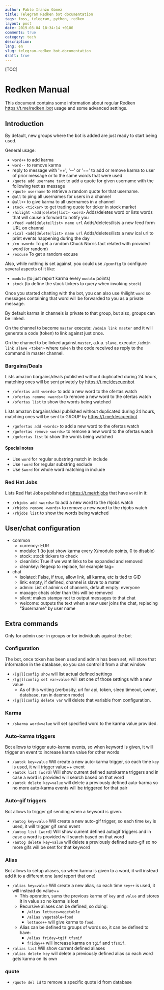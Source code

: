 ```yaml
---
author: Pablo Iranzo Gómez
title: Telegram Redken bot documentation
tags: foss, telegram, python, redken
layout: post
date: 2019-03-04 18:34:14 +0100
comments: true
category: tech
description:
lang: en
slug: telegram-redken_bot-documentation
draft: true
---
```


[TOC]

# Redken Manual

This document contains some information about regular Redken <https://t.me/redken_bot> usage and some advanced settings.

## Introduction

By default, new groups where the bot is added are just ready to start being used.

General usage:

- `word++` to add karma
- `word--` to remove karma
- reply to message with '++', '--' or '==' to add or remove karma to user of prior message or to the same words that were used
- `/quote add username text` to add a quote for given username with the following text as message
- `/quote username` to retrieve a random quote for that username.
- `@all` to ping all usernames for users in a channel
- `@all++` to give karma to all usernames in a channel
- `stock <ticker>` to get trading quote for ticker in stock market
- `/hilight <add|delete|list> <word>` Adds/deletes word or lists words that will cause a forward to notify you
- `/feed <add|delete|list> name url` Adds/deletes/lists a new feed form URL on channel
- `/ical <add|delete|list> name url` Adds/deletes/lists a new ical url to print events happening during the day
- `/cn <word>` To get a random Chuck Norris fact related with provided word (or random)
- `/excuse` To get a random excuse

Also, while nothing is set against, you could use `/gconfig` to configure several aspects of it like:

- `modulo` (to just report karma every `modulo` points)
- `stock` (to define the stock tickers to query when invoking `stock`)

Once you started chatting with the bot, you can also use /hilight `word` so messages containing that word will be forwarded to you as a private message.

By default karma in channels is private to that group, but also, groups can be linked.

On the channel to become `master` execute: `/admin link master` and it will generate a code (token) to link against just once.

On the channel to be linked against `master`, a.k.a. `slave`, execute: `/admin link slave <token>` where `token` is the code received as reply to the command in master channel.

### Bargains/Deals

Lists amazon bargains/deals published without duplicated during 24 hours, matching ones will be sent privately by <https://t.me/descuenbot>

- `/ofertas add <words>` to add a new word to the ofertas watch
- `/ofertas remove <words>` to remove a new word to the ofertas watch
- `/ofertas list` to show the words being watched

Lists amazon bargains/deal published without duplicated during 24 hours, matching ones will be sent to GROUP by <https://t.me/descuenbot>

- `/gofertas add <words>` to add a new word to the ofertas watch
- `/gofertas remove <words>` to remove a new word to the ofertas watch
- `/gofertas list` to show the words being watched

#### Special notes

- Use `word` for regular substring match in include
- Use `!word` for regular substring exclude
- Use `$word` for whole word matching in include

### Red Hat Jobs

Lists Red Hat Jobs published at <https://t.me/rhjobs> that have `word` in it:

- `/rhjobs add <words>` to add a new word to the rhjobs watch
- `/rhjobs remove <words>` to remove a new word to the rhjobs watch
- `/rhjobs list` to show the words being watched

## User/chat configuration

- common
    - currency: EUR
    - modulo: 1 (to just show karma every X/modulo points, 0 to disable)
    - stock: stock tickers to check
    - cleanlink: True if we want links to be expanded and removed
    - cleankey: Regexp to replace, for example tag=
- chat
    - isolated: False, if true, allow link, all karma, etc is tied to GID
    - link: empty, if defined, channel is slave to a mater
    - admin: List of admins of channels, default empty: everyone
    - maxage: chats older than this will be removed
    - silent: makes stampy not to output messages to that chat
    - welcome: outputs the text when a new user joins the chat, replacing "$username" by user name

## Extra commands

Only for admin user in groups or for individuals against the bot

### Configuration

The bot, once token has been used and admin has been set, will store that information in the database, so you can control it from a chat window

- `/[g|l]config show` will list actual defined settings
- `/[g|l]config set var=value` will set one of those settings with a new value
    - As of this writing (verbosity, url for api, token, sleep timeout, owner, database, run in daemon mode)
- `/[g|l]config delete var` will delete that variable from configuration.

### Karma

- `/skarma word=value` will set specified word to the karma value provided.

### Auto-karma triggers

Bot allows to trigger auto-karma events, so when keyword is given, it will trigger an event to increase karma value for other words

- `/autok key=value` Will create a new auto-karma trigger, so each time `key` is used, it will trigger value++ event
- `/autok list [word]` Will show current defined autokarma triggers and in case a word is provided will search based on that word
- `/autok delete key=value` will delete a previously defined auto-karma so no more auto-karma events will be triggered for that pair

### Auto-gif triggers

Bot allows to trigger gif sending when a keyword is given.

- `/autog key=value` Will create a new auto-gif trigger, so each time `key` is used, it will trigger gif send event
- `/autog list [word]` Will show current defined autogif triggers and in case a word is provided will search based on that word
- `/autog delete key=value` will delete a previously defined auto-gif so no more gifs will be sent for that keyword

### Alias

Bot allows to setup aliases, so when karma is given to a word, it will instead add it to a different one (and report that one)

- `/alias key=value` Will create a new alias, so each time `key++` is used, it will instead do value++
    - This operation, sums the previous karma of `key` and `value` and stores it in value so no karma is lost
    - Recursive aliases can be defined, so doing:
        - `/alias lettuce=vegetable`
        - `/alias vegetable=food`
        - `lettuce++` will give karma to `food`.
    - Alias can be defined to groups of words so, it can be defined to have:
        - `/alias friday=tgif tfsmif`
        - `friday++` will increase karma on `tgif` and `tfsmif`.
- `/alias list` Will show current defined aliases
- `/alias delete key` will delete a previously defined alias so each word gets karma on its own

### quote

- `/quote del id` to remove a specific quote id from database

